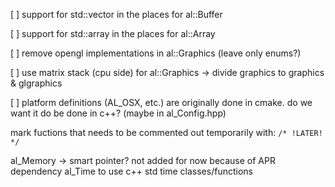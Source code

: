 [ ] support for std::vector in the places for al::Buffer

[ ] support for std::array in the places for al::Array

[ ] remove opengl implementations in al::Graphics (leave only enums?)

[ ] use matrix stack (cpu side) for al::Graphics -> divide graphics to graphics & glgraphics

[ ] platform definitions (AL_OSX, etc.) are originally done in cmake. do we want it do be done in c++? (maybe in al_Config.hpp)

mark fuctions that needs to be commented out temporarily with:
`/* !LATER! */`

al_Memory -> smart pointer? not added for now because of APR dependency
al_Time to use c++ std time classes/functions